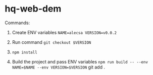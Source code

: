 # hq-web-dem

Commands:

1. Create ENV variables
 ```NAME=alecsa VERSION=v0.0.2```
   
2. Run command
```git checkout $VERSION```

3. ```npm install```

4. Build the project and pass ENV variables
```npm run build -- --env NAME=$NAME --env VERSION=$VERSION```
git add .
